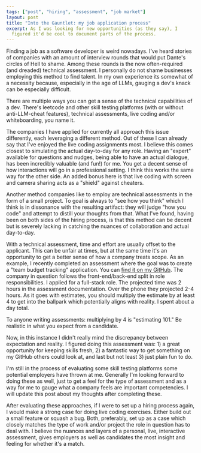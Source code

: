 ```yaml
---
tags: ["post", "hiring", "assessment", "job market"]
layout: post
title: "Into the Gauntlet: my job application process"
excerpt: As I was looking for new opportunities (as they say), I
  figured it'd be cool to document parts of the process.
---
```


Finding a job as a software developer is weird nowadays. I've heard stories of
companies with an amount of interview rounds that would put Dante's circles of
Hell to shame. Among these rounds is the now often-required (and dreaded)
technical assessment. I personally do not shame businesses employing this
method to find talent. In my own experience its somewhat of a necessity
because, especially in the age of LLMs, gauging a dev's knack can be especially
difficult.

There are multiple ways you can get a sense of the technical capabilities of a
dev. There's leetcode and other skill testing platforms (with or without
anti-LLM-cheat features), technical assessments, live coding and/or
whiteboarding, you name it.

The companies I have applied for currently all approach this issue differently,
each leveraging a different method. Out of these I can already say that I've
enjoyed the live coding assignments most. I believe this comes closest to
simulating the actual day-to-day for any role. Having an "expert" available for
questions and nudges, being able to have an actual dialogue, has been incredibly
valuable (and fun!) for me. You get a decent sense of how interactions will go in a
professional setting. I think this works the same way for the other side. An
added bonus here is that live coding with screen and camera sharing acts as a
"shield" against cheaters.

Another method companies like to employ are technical assessments in the form
of a small project. To goal is always to "see how you think" which I think is
in dissonance with the resulting artifact: they will judge "how you code" and
attempt to distill your thoughts from that. What I've found, having been on
both sides of the hiring process, is that this method can be decent but is
severely lacking in catching the nuances of collaboration and actual
day-to-day.

With a technical assessment, time and effort are usually offset to the
applicant. This can be unfair at times, but at the same time it's an
opportunity to get a better sense of how a company treats scope. As an example,
I recently completed an assessment where the goal was to create a "team budget
tracking" application. You can [find it on my
GitHub](https://github.com/rombrom/budgets-app-example). The company in
question follows the front-end/back-end split in role responsibilities. I
applied for a full-stack role. The projected time was 2 hours in the assessment
documentation. Over the phone they projected 2-4 hours. As it goes with
estimates, you should multiply the estimate by at least 4 to get into the
ballpark which potentially aligns with reality. I spent about a day total.

To anyone writing assessments: multiplying by 4 is "estimating 101." Be realistic
in what you expect from a candidate.

Now, in this instance I didn't really mind the discrepancy between expectation
and reality. I figured doing this assessment was: 1) a great opportunity for
keeping skills fresh, 2) a fantastic way to get something on my GitHub others
could look at, and last but not least 3) just plain fun to do.

I'm still in the process of evaluating some skill testing platforms some
potential employers have thrown at me. Generally I'm looking forward to doing
these as well, just to get a feel for the type of assessment and as a way for
me to gauge what a company feels are important competencies. I will update this
post about my thoughts after completing these.

After evaluating these approaches, if I were to set up a hiring process again,
I would make a strong case for doing live coding exercises. Either build out a
small feature or squash a bug. Both, preferably, set up as a case which closely
matches the type of work and/or project the role in question has to deal with.
I believe the nuances and layers of a personal, live, interactive assessment,
gives employers as well as candidates the most insight and feeling for whether
it's a match.
